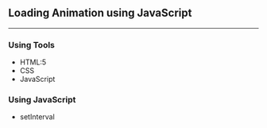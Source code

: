 ## Loading Animation using JavaScript
*****
### Using Tools
* HTML:5
* CSS
* JavaScript

### Using JavaScript
* setInterval